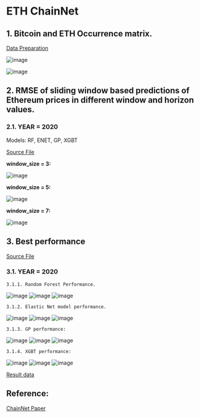 # ETH ChainNet

## 1. Bitcoin and ETH Occurrence matrix.

[Data Preparation](./processed_data_07_31___08_29/final_process_step_2.py)

![image](../Figures/BitcoinOccMatrix.png)

![image](../Figures/EthereumOccMatrix.png)
   

## 2. RMSE of sliding window based predictions of Ethereum prices in different window and horizon values. 

### 2.1. YEAR = 2020

Models: RF, ENET, GP, XGBT

[Source File](./best_performance/best_performance.py)

<b>window_size = 3: </b>

![image](./processed_data_07_31___08_29/base_rmse_window_3_line.png)

<b>window_size = 5: </b>

![image](./processed_data_07_31___08_29/base_rmse_window_5_line.png)

<b>window_size = 7: </b>

![image](./processed_data_07_31___08_29/base_rmse_window_7_line.png)

## 3. Best performance 

[Source File](./best_performance/best_performance.py)

### 3.1. YEAR = 2020

    3.1.1. Random Forest Performance.

![image](./processed_data_07_31___08_29/rf_window_3.png)
![image](./processed_data_07_31___08_29/rf_window_5.png)
![image](./processed_data_07_31___08_29/rf_window_7.png)

    3.1.2. Elastic Net model performance.

![image](./processed_data_07_31___08_29/enet_window_3.png)
![image](./processed_data_07_31___08_29/enet_window_5.png)
![image](./processed_data_07_31___08_29/enet_window_7.png)
    
    3.1.3. GP performance:

![image](./processed_data_07_31___08_29/gp_window_3.png)
![image](./processed_data_07_31___08_29/gp_window_5.png)
![image](./processed_data_07_31___08_29/gp_window_7.png)

    3.1.4. XGBT performance:

![image](./processed_data_07_31___08_29/xgbt_window_3.png)
![image](./processed_data_07_31___08_29/xgbt_window_5.png)
![image](./processed_data_07_31___08_29/xgbt_window_7.png)

[Result data](./processed_data_07_31___08_29/)


## Reference:

[ChainNet Paper](https://arxiv.org/pdf/1908.06971)
